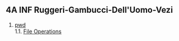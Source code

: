 ## 4A INF Ruggeri-Gambucci-Dell'Uomo-Vezi
  1. [pwd](https://github.com/gambucci7/bash-guide#c-pwd)  
    1.1. [File Operations](https://github.com/gambucci7/bash-guide#11-file-operations)  

